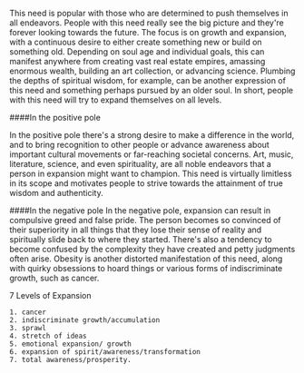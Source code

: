 This need is popular with those who are determined to push themselves in all endeavors. People with this need really see the big picture and they're forever looking towards the future. The focus is on growth and expansion, with a continuous desire to either create something new or build on something old. Depending on soul age and individual goals, this can manifest anywhere from creating vast real estate empires, amassing enormous wealth, building an art collection, or advancing science. Plumbing the depths of spiritual wisdom, for example,  can be another expression of this need and something perhaps pursued by an older soul. In short, people with this need will try to expand themselves on all levels.

####In the positive pole 

In the positive pole there's a strong desire to make a difference in the world, and to bring recognition to other people or advance awareness about important cultural movements or far-reaching societal concerns. Art, music, literature, science, and even spirituality, are all noble endeavors that a person in expansion might want to champion.  This need is virtually limitless in its scope and motivates people to strive towards the attainment of true wisdom and authenticity. 

####In the negative pole
In the negative pole, expansion can result in compulsive greed and false pride. The person becomes so convinced of their superiority in all things that they lose their sense of reality and spiritually slide back to where they started. There's also a tendency to become confused by the complexity they have created and petty judgments often arise. Obesity is another distorted manifestation of this need, along with quirky obsessions to hoard things or various forms of indiscriminate growth, such as cancer. 

7 Levels of Expansion

    1. cancer
    2. indiscriminate growth/accumulation
    3. sprawl
    4. stretch of ideas
    5. emotional expansion/ growth
    6. expansion of spirit/awareness/transformation
    7. total awareness/prosperity.
